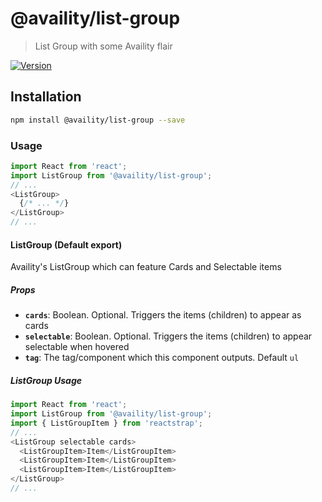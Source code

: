 # @availity/list-group

> List Group with some Availity flair

[![Version](https://img.shields.io/npm/v/@availity/list-group.svg?style=for-the-badge)](https://www.npmjs.com/package/@availity/list-group)

## Installation

```bash
npm install @availity/list-group --save
```

### Usage

```javascript
import React from 'react';
import ListGroup from '@availity/list-group';
// ... 
<ListGroup>
  {/* ... */}
</ListGroup>
// ...
```

#### ListGroup (Default export)
Availity's ListGroup which can feature Cards and Selectable items

##### Props

- **`cards`**: Boolean. Optional. Triggers the items (children) to appear as cards
- **`selectable`**: Boolean. Optional. Triggers the items (children) to appear selectable when hovered
- **`tag`**: The tag/component which this component outputs. Default `ul`

##### ListGroup Usage

```javascript
import React from 'react';
import ListGroup from '@availity/list-group';
import { ListGroupItem } from 'reactstrap';
// ... 
<ListGroup selectable cards>
  <ListGroupItem>Item</ListGroupItem>
  <ListGroupItem>Item</ListGroupItem>
  <ListGroupItem>Item</ListGroupItem>
</ListGroup>
// ...
```
